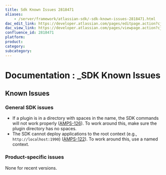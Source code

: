 ```yaml
---
title: Sdk Known Issues 2818471
aliases:
    - /server/framework/atlassian-sdk/-sdk-known-issues-2818471.html
dac_edit_link: https://developer.atlassian.com/pages/editpage.action?cjm=wozere&pageId=2818471
dac_view_link: https://developer.atlassian.com/pages/viewpage.action?cjm=wozere&pageId=2818471
confluence_id: 2818471
platform:
product:
category:
subcategory:
---
```

# Documentation : \_SDK Known Issues

## Known Issues

### General SDK issues

-   If a plugin is in a directory with spaces in the name, the SDK commands will not work properly (<a href="https://studio.atlassian.com/browse/AMPS-126" class="external-link">AMPS-126</a>). To work around this, make sure the plugin directory has no spaces.
-   The SDK cannot deploy applications to the root context (e.g., `http://localhost:1990`) (<a href="https://studio.atlassian.com/browse/AMPS-122" class="external-link">AMPS-122</a>). To work around this, use a named context.

### Product-specific issues

None for recent versions.

























